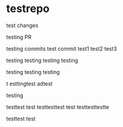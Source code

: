 # testrepo

test changes

testing PR

testing commits
test commit
test1
test2
test3

testing
testing
testing
testing

testing
testing
testing

t
esttingtest
adtest

testing

testtest
test
testtesttest
test
testtesttestte

testtest
test
